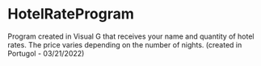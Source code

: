 # HotelRateProgram
Program created in Visual G that receives your name and quantity of hotel rates. The price varies depending on the number of nights. (created in Portugol - 03/21/2022)
